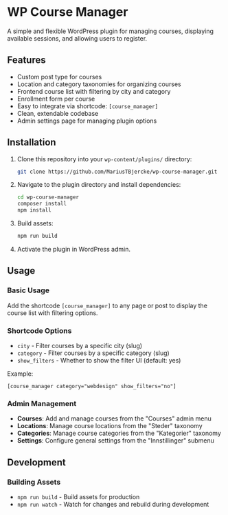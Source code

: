 # WP Course Manager

A simple and flexible WordPress plugin for managing courses, displaying available sessions, and allowing users to register.

## Features

- Custom post type for courses
- Location and category taxonomies for organizing courses
- Frontend course list with filtering by city and category
- Enrollment form per course
- Easy to integrate via shortcode: `[course_manager]`
- Clean, extendable codebase
- Admin settings page for managing plugin options

## Installation

1. Clone this repository into your `wp-content/plugins/` directory:
   ```bash
   git clone https://github.com/MariusTBjercke/wp-course-manager.git
   ```
2. Navigate to the plugin directory and install dependencies:
   ```bash
   cd wp-course-manager
   composer install
   npm install
   ```
3. Build assets:
   ```bash
   npm run build
   ```
4. Activate the plugin in WordPress admin.

## Usage

### Basic Usage
Add the shortcode `[course_manager]` to any page or post to display the course list with filtering options.

### Shortcode Options
- `city` - Filter courses by a specific city (slug)
- `category` - Filter courses by a specific category (slug)
- `show_filters` - Whether to show the filter UI (default: yes)

Example:
```
[course_manager category="webdesign" show_filters="no"]
```

### Admin Management
- **Courses**: Add and manage courses from the "Courses" admin menu
- **Locations**: Manage course locations from the "Steder" taxonomy
- **Categories**: Manage course categories from the "Kategorier" taxonomy
- **Settings**: Configure general settings from the "Innstillinger" submenu

## Development

### Building Assets
- `npm run build` - Build assets for production
- `npm run watch` - Watch for changes and rebuild during development